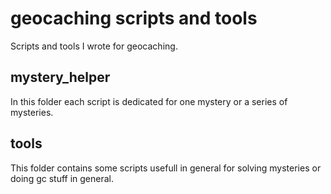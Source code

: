 # geocaching scripts and tools
Scripts and tools I wrote for geocaching.

## mystery_helper
In this folder each script is dedicated for one mystery or a series of mysteries.

## tools
This folder contains some scripts usefull in general for solving mysteries or doing gc stuff in general.
